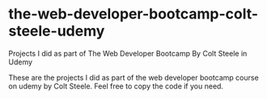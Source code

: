 # the-web-developer-bootcamp-colt-steele-udemy
Projects I did as part of The Web Developer Bootcamp By Colt Steele in Udemy

These are the projects I did as part of the web developer bootcamp course on udemy by Colt Steele.
Feel free to copy the code if you need.
